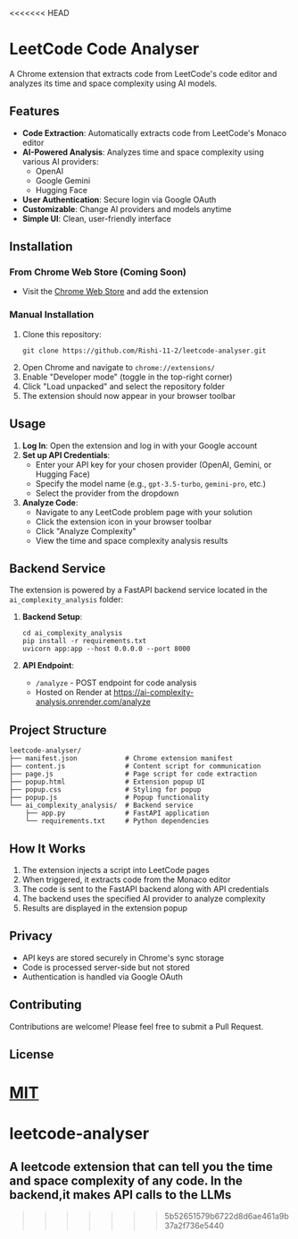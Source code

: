<<<<<<< HEAD
# LeetCode Code Analyser

A Chrome extension that extracts code from LeetCode's code editor and analyzes its time and space complexity using AI models.

## Features

- **Code Extraction**: Automatically extracts code from LeetCode's Monaco editor
- **AI-Powered Analysis**: Analyzes time and space complexity using various AI providers:
  - OpenAI
  - Google Gemini
  - Hugging Face
- **User Authentication**: Secure login via Google OAuth
- **Customizable**: Change AI providers and models anytime
- **Simple UI**: Clean, user-friendly interface

## Installation

### From Chrome Web Store (Coming Soon)
- Visit the [Chrome Web Store](#) and add the extension

### Manual Installation
1. Clone this repository:
   ```
   git clone https://github.com/Rishi-11-2/leetcode-analyser.git
   ```
2. Open Chrome and navigate to `chrome://extensions/`
3. Enable "Developer mode" (toggle in the top-right corner)
4. Click "Load unpacked" and select the repository folder
5. The extension should now appear in your browser toolbar

## Usage

1. **Log In**: Open the extension and log in with your Google account
2. **Set up API Credentials**:
   - Enter your API key for your chosen provider (OpenAI, Gemini, or Hugging Face)
   - Specify the model name (e.g., `gpt-3.5-turbo`, `gemini-pro`, etc.)
   - Select the provider from the dropdown
3. **Analyze Code**:
   - Navigate to any LeetCode problem page with your solution
   - Click the extension icon in your browser toolbar
   - Click "Analyze Complexity"
   - View the time and space complexity analysis results

## Backend Service

The extension is powered by a FastAPI backend service located in the `ai_complexity_analysis` folder:

1. **Backend Setup**:
   ```
   cd ai_complexity_analysis
   pip install -r requirements.txt
   uvicorn app:app --host 0.0.0.0 --port 8000
   ```

2. **API Endpoint**:
   - `/analyze` - POST endpoint for code analysis
   - Hosted on Render at https://ai-complexity-analysis.onrender.com/analyze

## Project Structure

```
leetcode-analyser/
├── manifest.json            # Chrome extension manifest
├── content.js               # Content script for communication
├── page.js                  # Page script for code extraction
├── popup.html               # Extension popup UI
├── popup.css                # Styling for popup
├── popup.js                 # Popup functionality
└── ai_complexity_analysis/  # Backend service
    ├── app.py               # FastAPI application
    └── requirements.txt     # Python dependencies
```

## How It Works

1. The extension injects a script into LeetCode pages
2. When triggered, it extracts code from the Monaco editor
3. The code is sent to the FastAPI backend along with API credentials
4. The backend uses the specified AI provider to analyze complexity
5. Results are displayed in the extension popup

## Privacy

- API keys are stored securely in Chrome's sync storage
- Code is processed server-side but not stored
- Authentication is handled via Google OAuth

## Contributing

Contributions are welcome! Please feel free to submit a Pull Request.

## License

[MIT](LICENSE)
=======
# leetcode-analyser
## A leetcode extension that can tell you the time and space complexity of any code. In the backend,it makes API calls to the LLMs
>>>>>>> 5b52651579b6722d8d6ae461a9b37a2f736e5440
